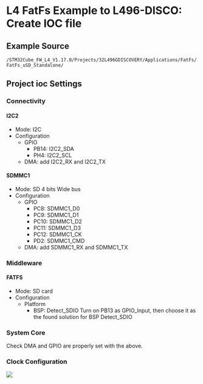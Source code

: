 # L4 FatFs Example to L496-DISCO: Create IOC file

## Example Source
`/STM32Cube_FW_L4_V1.17.0/Projects/32L496GDISCOVERY/Applications/FatFs/FatFs_uSD_Standalone/`

## Project ioc Settings

### Connectivity
#### I2C2
- Mode: I2C
- Configuration
	- GPIO
		- PB14: I2C2_SDA
		- PH4: I2C2_SCL
	- DMA: add I2C2\_RX and I2C2\_TX

#### SDMMC1
- Mode: SD 4 bits Wide bus
- Configuration
	- GPIO
		- PC8: SDMMC1\_D0
		- PC9: SDMMC1\_D1
		- PC10: SDMMC1\_D2
		- PC11: SDMMC1\_D3
		- PC12: SDMMC1\_CK
		- PD2: SDMMC1\_CMD
	- DMA: add SDMMC1\_RX and SDMMC1\_TX

### Middleware
#### FATFS
- Mode: SD card
- Configuration
	- Platform
		- BSP: Detect\_SDIO
		Turn on PB13 as GPIO\_Input, then choose it as the found solution for BSP Detect\_SDIO

### System Core
Check DMA and GPIO are properly set with the above. 

### Clock Configuration
![](https://i.imgur.com/AUgowKg.png)
